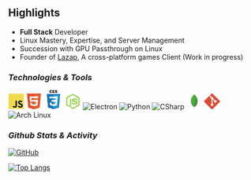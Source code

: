 ## Highlights
- **Full Stack** Developer
- Linux Mastery, Expertise, and Server Management
- Succession with GPU Passthrough on Linux 
- Founder of [Lazap](https://github.com/DashCruft-Nation/lazap), A cross-platform games Client (Work in progress)
 
 
### _Technologies & Tools_

![JavaScript][javascript]
![HTML][html]
<img src="https://raw.githubusercontent.com/devicons/devicon/master/icons/css3/css3-original-wordmark.svg" alt="CSS" width="39" height="39">
![Node.js][node]
![Electron][electron]
![Python][python]
![CSharp][csharp]
![MongoDB][mongodb]
![Git][git]
![Arch Linux][Arch]


### _Github Stats & Activity_
[![GitHub](https://github-readme-stats.vercel.app/api?username=DashCruft&theme=tokyonight)](https://github.com/DashCruft)

[![Top Langs](https://github-readme-stats.vercel.app/api/top-langs/?username=DashCruft&theme=tokyonight&layout=compact)](https://github.com/DashCruft)



[javascript]: https://raw.githubusercontent.com/ElCholoGamer/ElCholoGamer/master/icons/javascript.png
[node]: https://raw.githubusercontent.com/ElCholoGamer/ElCholoGamer/master/icons/node.png
[html]: https://raw.githubusercontent.com/ElCholoGamer/ElCholoGamer/master/icons/html.png
[electron]: https://user-images.githubusercontent.com/59381835/144500943-47ea00a3-4fbe-4ccc-b7b0-3dec52ff72e7.png
[python]: https://user-images.githubusercontent.com/59381835/144500778-84d3e82e-b243-4229-9fe9-f2283d9cdab7.png
[git]: https://raw.githubusercontent.com/ElCholoGamer/ElCholoGamer/master/icons/git.png
[arch]: https://user-images.githubusercontent.com/59381835/144502558-f67051df-4442-4866-af61-7a4b0839703f.png
[csharp]: https://user-images.githubusercontent.com/59381835/144502978-498d9866-9df1-4420-9fef-a33003c184ed.png
[mongodb]: https://raw.githubusercontent.com/ElCholoGamer/ElCholoGamer/master/icons/mongodb.png
